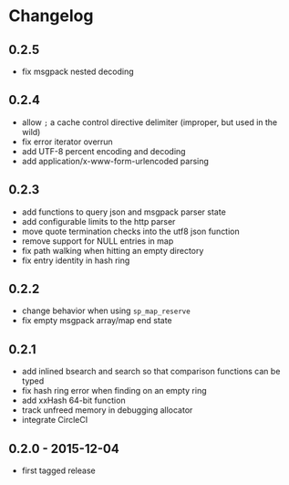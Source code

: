 # Changelog

## 0.2.5

* fix msgpack nested decoding

## 0.2.4

* allow `;` a cache control directive delimiter (improper, but used in the wild)
* fix error iterator overrun
* add UTF-8 percent encoding and decoding
* add application/x-www-form-urlencoded parsing

## 0.2.3

* add functions to query json and msgpack parser state
* add configurable limits to the http parser
* move quote termination checks into the utf8 json function
* remove support for NULL entries in map
* fix path walking when hitting an empty directory
* fix entry identity in hash ring

## 0.2.2

* change behavior when using `sp_map_reserve`
* fix empty msgpack array/map end state

## 0.2.1

* add inlined bsearch and search so that comparison functions can be typed
* fix hash ring error when finding on an empty ring
* add xxHash 64-bit function
* track unfreed memory in debugging allocator
* integrate CircleCI

## 0.2.0 - 2015-12-04

* first tagged release
